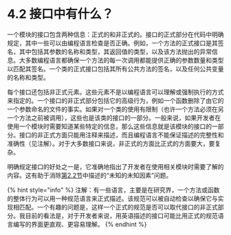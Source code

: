 # 4.2 接口中有什么？

一个模块的接口包含两种信息：正式的和非正式的。接口的正式部分在代码中明确规定，其中一些可以由编程语言检查是否正确。例如，一个方法的正式接口是其签名，其中包括其参数的名称和类型，其返回值的类型，以及该方法抛出的异常信息。大多数编程语言都确保一个方法的每一次调用都能提供正确的参数数量和类型以匹配其签名。一个类的正式接口包括其所有公共方法的签名，以及任何公共变量的名称和类型。

每个接口还包括非正式元素。这些元素不是以编程语言可以理解或强制执行的方式来指定的。一个接口的非正式部分包括它的高级行为，例如一个函数删除了由它的一个参数命名的文件的事实。如果对一个类的使用有限制（也许一个方法必须在另一个方法之前被调用），这些也是该类的接口的一部分。一般来说，如果开发者在使用一个模块时需要知道某些特定的信息，那么这些信息就是该模块的接口的一部分。接口的非正式方面只能用注释来描述，而且编程语言不能保证描述的完整性和准确性（见注解）。对于大多数接口来说，非正式的方面比正式的方面要大，要复杂。

明确规定接口的好处之一是，它准确地指出了开发者在使用相关模块时需要了解的内容。这有助于消除[第2.2节](../di-er-zhang-fu-za-xing-de-ben-zhi/2.2-fu-za-xing-de-zheng-zhuang.md)中描述的“未知的未知因素”问题。

{% hint style="info" %}
注解：有一些语言，主要是在研究界，一个方法或函数的整体行为可以用一种规范语言来正式描述。该规范可以被自动检查以确保它与实现相匹配。一个有趣的问题是，这样一个正式的规范是否可以取代接口的非正式部分。我目前的看法是，对于开发者来说，用英语描述的接口可能比用正式的规范语言编写的界面更直观、更容易理解。
{% endhint %}
